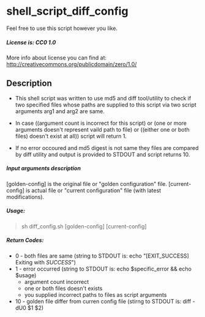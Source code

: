 # shell_script_diff_config

Feel free to use this script however you like.
##### License is: CC0 1.0

More info about license you can find at:
http://creativecommons.org/publicdomain/zero/1.0/

## Description
* This shell script was written to use md5 and diff tool/utility to check if two
specified files whose paths are supplied to this script via two script arguments
arg1 and arg2 are same.

* In case ((argument count is incorrect for this script) or (one or more arguments
doesn't represent vaild path to file) or ((either one or both files) doesn't exist at all))
script will return 1.

* If no error occoured and md5 digest is not same they files are compared by diff utility and
output is provided to STDOUT and script returns 10.

##### Input arguments description
[golden-config] is the original file or "golden configuration" file.
[current-config] is actual file or "current configuration" file (with latest modifications).

##### Usage:
> sh diff_config.sh [golden-config] [current-config]

##### Return Codes:
* 0 - both files are same (string to STDOUT is: echo "[EXIT_SUCCESS] Exiting with *SUCCESS*")
* 1 - error occurred (string to STDOUT is: echo $specific_error && echo $usage)
  * argument count incorrect
  * one or both files doesn't exists
  * you supplied incorrect paths to files as script arguments
* 10 - golden file differ from curren config file (stirng to STDOUT is: diff -dU0 $1 $2)
